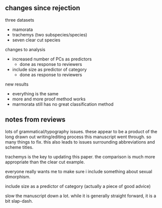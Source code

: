 changes since rejection
-----------------------

three datasets

- mamorata
- trachemys (two subspecies/species)
- seven clear cut species


changes to analysis

- increased number of PCs as predictors
  - done as response to reviewers
- include size as predictor of category
  - done as response to reviewers


new results

- everything is the same
- more and more proof method works 
- marmorata still has no great classification method




notes from reviews
------------------

lots of grammatical/typography issues. these appear to be a product of the long
drawn out writing/editing process this manuscript went through. so many things
to fix. this also leads to issues surrounding abbreviations and scheme titles.

trachemys is the key to updating this paper. the comparison is much more
appropriate than the clear cut example.

everyone really wants me to make sure i include something about sexual
dimorphism.

include size as a predictor of category (actually a piece of good advice) 

slow the manuscript down a lot. while it is generally straight forward, it is
a bit slap-dash.

